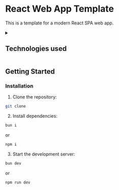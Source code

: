 # React Web App Template

This is a template for a modern React SPA web app.

<details>
	<summary>
		<h2>
			Technologies used
		</h2>
	</summary>

### Build Tools

- Language: **Typescript**
- JS Runtime: **bun** (recommended, though it should also work with **Node.js**)
- Frontend Build Tool: **Vite**

### Frameworks

- Frontend Framework: **React**
- CSS Framework: **Tailwind CSS**

### Libraries

- Components: **shadcn/ui**
- Routing: **React Router**

### Dev Tools

- Linting: **ESLint**
- Formatting: **Prettier**

</details>

## Getting Started

### Installation

1. Clone the repository:

```bash
git clone
```

2. Install dependencies:

```bash
bun i
```

or

```bash
npm i
```

3. Start the development server:

```bash
bun dev
```

or

```bash
npm run dev
```
